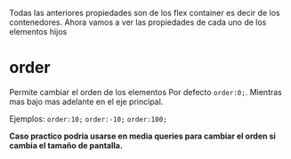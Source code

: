 Todas las anteriores propiedades son de los flex container es decir de los contenedores.
Ahora vamos a ver las propiedades de cada uno de los elementos hijos


# order

Permite cambiar el orden de los elementos
Por defecto `order:0;`. Mientras mas bajo mas adelante en el eje principal.

Ejemplos:
`order:10;`
`order:-10;`
`order:100;`


**Caso practico podria usarse en media queries para cambiar el orden si cambia el tamaño de pantalla.**

